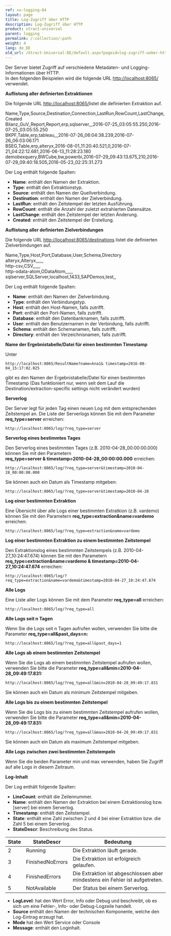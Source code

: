 ```yaml
---
ref: xu-logging-04
layout: page
title: Log-Zugriff über HTTP
description: Log-Zugriff über HTTP
product: xtract-universal
parent: logging
permalink: /:collection/:path
weight: 4
lang: de_DE
old_url: /Xtract-Universal-DE/default.aspx?pageid=log-zugriff-ueber-http
---
```


Der Server bietet Zugriff auf verschiedene Metadaten- und Logging-Informationen über HTTP. <br>
In den folgenden Beispielen wird die folgende URL [http://localhost:8065/]() verwendet.


**Auflistung aller definierten Extraktionen**

Die folgende URL [http://localhost:8065/]()listet die definierten Extraktion auf. 

Name,Type,Source,Destination,Connection,LastRun,RowCount,LastChange,Created<br>
Bilanz_GuV_Report,Report,erp,sqlserver,,,2016-07-25_03:05:55.250,2016-07-25_03:05:55.250<br>
BKPF,Table,erp,tableau,,,2016-07-26_06:04:38.239,2016-07-26_06:03:06.171<br>
BSEG,Table,erp,alteryx,2016-08-01_11:20:40.521,0,2016-07-21_04:22:12.681,2016-06-13_11:28:23.180<br>
demobexquery,BWCube,bw,powerbi,2016-07-29_09:43:13.675,210,2016-07-29_09:40:18.505,2016-05-23_02:25:31.273 

Der Log enthält folgende Spalten:<br>
- **Name**: enthält den Namen der Extraktion.
- **Type**: enthält den Extraktionstyp.
- **Source**: enthält den Namen der Quellverbindung.
- **Destination**: enthält den Namen der Zielverbindung.
- **LastRun**: enthält den Zeitstempel der letzten Ausführung. 
- **RowCount**: enthält die Anzahl der zuletzt extrahierten Datensätze. 
- **LastChange**: enthält den Zeitstempel der letzten Änderung. 
- **Created**: enthält den Zeitstempel der Erstellung. 

**Auflistung aller definierten Zielverbindungen**

Die folgende URL [http://localhost:8065/destinations]() listet die definierten Zielverbindungen auf. 

Name,Type,Host,Port,Database,User,Schema,Directory<br>
alteryx,Alteryx,,,,,,<br>
http-csv,CSV,,,,,,<br>
http-odata-atom,ODataAtom,,,,,,<br>
sqlserver,SQLServer,localhost,1433,SAPDemos,test,,

Der Log enthält folgende Spalten:
- **Name**: enthält den Namen der Zielverbindung.
- **Type**: enthält den Verbindungstyp.
- **Host**: enthält den Host-Namen, falls zutrifft.
- **Port**: enthält den Port-Namen, falls zutrifft.
- **Database**: enthält den Datenbanknamen, falls zutrifft. 
- **User**: enthält den Benutzernamen in der Verbindung, falls zutrifft.  
- **Schema**: enthält den Schemanamen, falls zutrifft.  
- **Directory**: enthält den Verzeichnisnamen, falls zutrifft.

**Name der Ergebnistabelle/Datei für einen bestimmten Timestamp** 

Unter

```
http://localhost:8065/ResultName?name=kna1& timestamp=2016-08-04_15:17:02.025
```

gibt es den Namen der Ergebnistabelle/Datei für einen bestimmten Timestamp (Das funktioniert nur, wenn seit dem Lauf die Destination/extraction-specific settings nicht verändert wurden)  

**Serverlog**

Der Server legt für jeden Tag einen neuen Log mit dem entsprechenden Zeitstempel an. Die Liste der Serverlogs können Sie mit dem Parameter **req_type=server** erreichen:

```
http://localhost:8065/log/?req_type=server
```

**Serverlog eines bestimmtes Tages**

Den Serverlog eines bestimmten Tages (z.B. 2010-04-28_00:00:00.000) können Sie mit den Parametern <br>
**req_type=server &
timestamp=2010-04-28_00:00:00.000** erreichen:

```
http://localhost:8065/log/?req_type=server&timestamp=2010-04-28_00:00:00.000
```

Sie können auch ein Datum als Timestamp mitgeben:


```
http://localhost:8065/log/?req_type=server&timestamp=2010-04-28
```

**Log einer bestimmten Extraktion**

Eine Übersicht über alle Logs einer bestimmten Extratkion (z.B. vardemo) können Sie mit den Parametern **req_type=extraction&name=vardemo** erreichen:

```
http://localhost:8065/log/?req_type=extraction&name=vardemo
```

**Log einer bestimmten Extraktion zu einem bestimmten Zeitstempel**

Den Extraktionslog eines bestimmten Zeitstempels (z.B. 2010-04-27_10:24:47.674) können Sie mit den Parametern **req_type=extraction&name=vardemo &
timestamp=2010-04-27_10:24:47.674** erreichen:

```
http://localhost:8065/log/?req_type=extraction&name=vardemo&timestamp=2010-04-27_10:24:47.674
```

**Alle Logs**

Eine Liste aller Logs können Sie mit dem Parameter **req_type=all** erreichen:

```
http://localhost:8065/log/?req_type=all
```

**Alle Logs seit n Tagen**

Wenn Sie die Logs seit n Tagen aufrufen wollen, verwenden Sie bitte die Parameter **req_type=all&past_days=n:**

```
http://localhost:8065/log/?req_type=all&past_days=1
```

**Alle Logs ab einem bestimmten Zeitstempel**

Wenn Sie die Logs ab einem bestimmten Zeitstempel aufrufen wollen, verwenden Sie bitte die Parameter **req_type=all&min=2010-04-28_09:49:17.831:**

```
http://localhost:8065/log/?req_type=all&min=2010-04-28_09:49:17.831
```

Sie können auch ein Datum als minimum Zeitstempel mitgeben.

**Alle Logs bis zu einem bestimmten Zeitstempel**

Wenn Sie die Logs bis zu einem bestimmten Zeitstempel aufrufen wollen, verwenden Sie bitte die Parameter **req_type=all&min=2010-04-28_09:49:17.831:**

```
http://localhost:8065/log/?req_type=all&max=2010-04-28_09:49:17.831
```

Sie können auch ein Datum als maximum Zeitstempel mitgeben.

**Alle Logs zwischen zwei bestimmten Zeitstempeln**

Wenn Sie die beiden Parameter min und max verwenden, haben Sie Zugriff auf alle Logs in diesem Zeitraum.
 
**Log-Inhalt**

Der Log enthält folgende Spalten:

- **LineCount**: enthält die Zeilennummer.
- **Name**: enthält den Namen der Extraktion bei einem Extraktionslog bzw. [server] bei einem Serverlog.
- **Timestamp**: enthält den Zeitstempel.
- **State**: enthält eine Zahl zwischen 2 und 4 bei einer Extraktion bzw. die Zahl 5 bei einem Serverlog.
- **StateDescr**: Beschreibung des Status. 

| State | StateDescr       | Bedeutung                                                                    |
|-------|------------------|------------------------------------------------------------------------------|
| 2     | Running          | Die Extraktion läuft gerade.                                                 |
| 3     | FinishedNoErrors | Die Extraktion ist erfolgreich gelaufen.                                     |
| 4     | FinishedErrors   | Die Extraktion ist abgeschlossen aber mindestens ein Fehler ist aufgetreten. |
| 5     | NotAvailable     | Der Status bei einem Serverlog.                                              |

- **LogLevel**: hat den Wert Error, Info oder Debug und beschreibt, ob es sich um eine Fehler-, Info- oder Debug-Logzeile handelt.
- **Source** enthält den Namen der technischen Komponente, welche  den Log-Eintrag erzeugt hat. 
- **Mode** hat den Wert Service oder Console
- **Message**: enthält den Loginhalt. 

